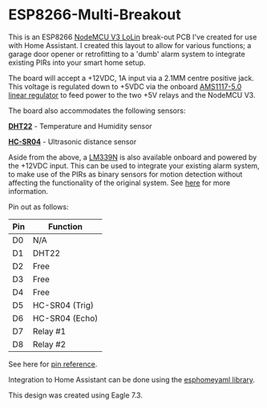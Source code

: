# ESP8266-Multi-Breakout

This is an ESP8266 [NodeMCU V3 LoLin](https://www.aliexpress.com/item/ESP8266-CH340G-CH340-G-NodeMcu-V3-Lua-Wireless-WIFI-Module-Connector-Development-Board-Based-ESP-12E/32800966224.html) break-out PCB I've created for use with Home Assistant. I created this layout to allow for various functions; a garage door opener or retrofitting to a 'dumb' alarm system to integrate existing PIRs into your smart home setup.

The board will accept a +12VDC, 1A input via a 2.1MM centre positive jack. This voltage is regulated down to +5VDC via the onboard [AMS1117-5.0 linear regulator](http://www.advanced-monolithic.com/pdf/ds1117.pdf) to feed power to the two +5V relays and the NodeMCU V3.

The board also accommodates the following sensors:

[**DHT22**](https://www.aliexpress.com/item/DHT22-single-bus-digital-temperature-and-humidity-sensor-module-2302-electronic-building-blocks/32753887461.html) - Temperature and Humidity sensor

[**HC-SR04**](https://www.aliexpress.com/item/1pcs-HC-SR04-to-world-Ultrasonic-Wave-Detector-Ranging-Module-for-arduino-Distance-Sensor/32786781050.html) - Ultrasonic distance sensor

Aside from the above, a [LM339N](http://www.ti.com/lit/ds/symlink/lm339.pdf) is also available onboard and powered by the +12VDC input. This can be used to integrate your existing alarm system, to make use of the PIRs as binary sensors for motion detection without affecting the functionality of the original system. See [here](https://www.instructables.com/id/Alarm-PIR-Movement-to-Home-Automation/) for more information.

Pin out as follows:

| Pin  | Function |
| ------------- | ------------- |
| D0  | N/A  |
| D1  | DHT22  |
| D2  | Free  |
| D3  | Free  |
| D4  | Free  |
| D5  | HC-SR04 (Trig)  |
| D6  | HC-SR04 (Echo)  |
| D7  | Relay #1  |
| D8  | Relay #2  |

See here for [pin reference](https://github.com/thehookup/Wireless_MQTT_Doorbell/blob/master/GPIO_Limitations_ESP8266_NodeMCU.jpg). 

Integration to Home Assistant can be done using the [esphomeyaml library](https://esphomelib.com/esphomeyaml/index.html).

This design was created using Eagle 7.3.
